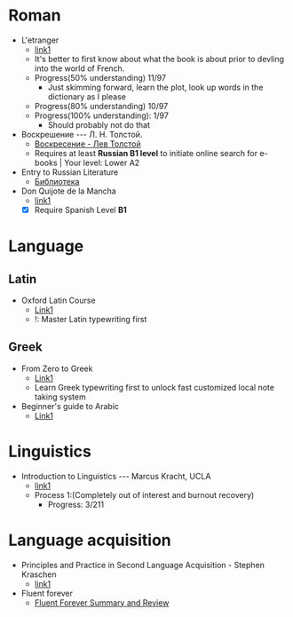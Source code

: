 # Roman
- L'etranger
  - [link1](https://www.anthropomada.com/bibliotheque/CAMUS-Letranger.pdf)
  - It's better to first know about what the book is about prior to devling into the world of French.
  - Progress(50% understanding) 11/97
    - Just skimming forward, learn the plot, look up words in the dictionary as I please
  - Progress(80% understanding) 10/97
  - Progress(100% understanding): 1/97
    - Should probably not do that
- Воскрешение --- Л. Н. Толстой.
  - [Воскресение - Лев Толстой](https://ilibrary.ru/text/1462/index.html)
  - Requires at least **Russian B1 level** to initiate online search for e-books | Your level: Lower A2
- Entry to Russian Literature
  - [Библиотека](https://ilibrary.ru/)
- Don Quijote de la Mancha
  - [link1](http://www.daemcopiapo.cl/Biblioteca/Archivos/7_6253.pdf)
  - [x] Require Spanish Level **B1**
# Language
## Latin
- Oxford Latin Course
  - [Link1](http://web.lancastercountryday.org/books/latin/OxfordLatin.pdf)
  - !: Master Latin typewriting first
## Greek
- From Zero to Greek
  - [Link1](http://www.dramata.com/ACL_2008_Zero_to_Greek_workshop.pdf)
  - Learn Greek typewriting first to unlock fast customized local note taking system
- Beginner's guide to Arabic
  - [Link1](https://www.learnarabiconline.com/Beginners_Guide_To_Arabic.pdf)

# Linguistics
- Introduction to Linguistics --- Marcus Kracht, UCLA
    - [link1](https://linguistics.ucla.edu/people/Kracht/courses/ling20-fall07/ling-intro.pdf)
    - Process 1:(Completely out of interest and burnout recovery)
      - Progress: 3/211

# Language acquisition
- Principles and Practice in Second Language Acquisition - Stephen Kraschen
  - [link1](http://www.sdkrashen.com/content/books/principles_and_practice.pdf)
- Fluent forever
  - [Fluent Forever Summary and Review](https://lifeclub.org/books/fluent-forever-gabriel-wyner-review-summary)